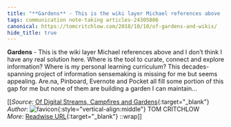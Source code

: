 ```yaml
---
title: "**Gardens** - This is the wiki layer Michael references above ..."
tags: communication note-taking articles-24305806
canonical: https://tomcritchlow.com/2018/10/10/of-gardens-and-wikis/
hide_title: true
---
```


**Gardens** - This is the wiki layer Michael references above and I don’t think I have any real solution here. Where is the tool to curate, connect and explore information? Where is my personal learning curriculum? This decades-spanning project of information sensemaking is missing for me but seems appealing. Are.na, Pinboard, Evernote and Pocket all fill some portion of this gap for me but none of them are building a garden I can maintain…


[[_Source_: [Of Digital Streams, Campfires and Gardens](https://tomcritchlow.com/2018/10/10/of-gardens-and-wikis/){:target="_blank"}<br>
_Author_: ![favicon](https://s2.googleusercontent.com/s2/favicons?domain=tomcritchlow.com){:style="vertical-align:middle"} TOM CRITCHLOW<br>
_More_: [Readwise URL](https://readwise.io/open/474848212){:target="_blank"}
::wrap]]